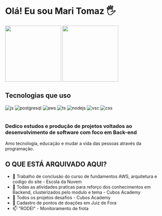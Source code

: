 # Olá! Eu sou Mari Tomaz 🖐️

<img  height="180em" src= "https://github-readme-stats.vercel.app/api?username=mar1tomaz&show_icons=true&theme=radical"/>  <img  height="180em" src= "https://github-readme-stats.vercel.app/api/top-langs/?username=mar1tomaz&layout=compact&langs_count=16&theme=radical"/>


## Tecnologias que uso

<div style="display: inline_block">
  <img align="center" alt="js" src="https://img.shields.io/badge/JavaScript-323330?style=for-the-badge&logo=javascript&logoColor=F7DF1E" />
  <img align="center" alt="postgresql" src="https://img.shields.io/badge/PostgreSQL-316192?style=for-the-badge&logo=postgresql&logoColor=white" />
  <img align="center" alt="aws" src="https://img.shields.io/badge/Amazon_AWS-FF9900?style=for-the-badge&logo=amazonaws&logoColor=white" />
  <img align="center" alt="ts" src="https://img.shields.io/badge/TypeScript-007ACC?style=for-the-badge&logo=typescript&logoColor=white" />
  <img align="center" alt="nodejs" src="https://img.shields.io/badge/Node.js-43853D?style=for-the-badge&logo=node.js&logoColor=white" />
   <img align="center" alt="vsc" src="https://img.shields.io/badge/Visual_Studio_Code-0078D4?style=for-the-badge&logo=visual%20studio%20code&logoColor=white" />
  <img align="center" alt="css" src="https://img.shields.io/badge/CSS-239120?&style=for-the-badge&logo=css3&logoColor=white" />
</div><br/>

### Dedico estudos e produção de projetos voltados ao desenvolvimento de software com foco em Back-end
Amo tecnologia, educação e mudar a vida das pessoas através da programação.
## O QUE ESTÁ ARQUIVADO AQUI?

- 👋 Trabalho de conclusão do curso de fundamentos AWS, arquitetura e codigo do site - Escola da Nuvem
- 👀 Todas as atividades praticas para reforço dos conhecimentos em Backend, clusterizados pelo modulo e tema - Cubos Academy
- 🌱 Todos os projetos desafios - Cubos Academy
- 💞️ Cadastro de pontos de doações em Juiz de Fora 
- 📫 "RODEI" - Monitoramento de frota
  

<!---
mar1tomaz/mar1tomaz is a ✨ special ✨ repository because its `README.md` (this file) appears on your GitHub profile.
You can click the Preview link to take a look at your changes.
--->
